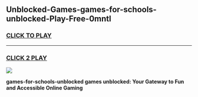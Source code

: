 
## Unblocked-Games-games-for-schools-unblocked-Play-Free-0mntl
<h3>
<a href="https://premium76.site?title=games-for-schools-unblocked&ref=18A1">CLICK TO PLAY</a></h3>
<hr>

<h3>
<a href="https://premium76.site?title=games-for-schools-unblocked&ref=18A1">CLICK 2 PLAY</a>
  
</h3>

<a href="https://premium76.site?title=games-for-schools-unblocked&ref=18A1"><img src="https://clearcache.store/games.png"></a>


**games-for-schools-unblocked games unblocked: Your Gateway to Fun and Accessible Online Gaming**
